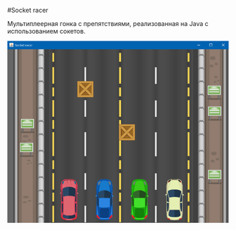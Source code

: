 #Socket racer

Мультиплеерная гонка с препятствиями, реализованная на Java с использованием сокетов.

![alt text](https://raw.githubusercontent.com/olezhko9/socket-racer/master/screenshots/game.png)